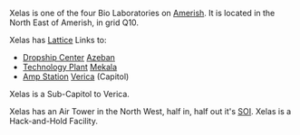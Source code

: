 Xelas is one of the four Bio Laboratories on [Amerish](../locations/Amerish.md).
It is located in the North East of Amerish, in grid Q10.

Xelas has [Lattice](../terminology/Lattice.md) Links to:

- [Dropship Center](../locations/Dropship_Center.md) [Azeban](Azeban.md)
- [Technology Plant](../locations/Technology_Plant.md) [Mekala](Mekala.md)
- [Amp Station](../locations/Amp_Station.md) [Verica](Verica.md) (Capitol)

Xelas is a Sub-Capitol to Verica.

Xelas has an Air Tower in the North West, half in, half out it's
[SOI](../locations/Sphere_of_Influence.md). Xelas is a Hack-and-Hold Facility.


